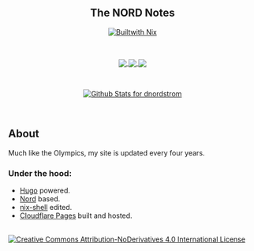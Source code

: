 <h2 align="center">The NORD Notes</h2>

<p align="center">
  <a href="https://builtwithnix.org" title="Built with Nix">
    <img src="https://builtwithnix.org/badge.svg" alt="Builtwith Nix">
  </a>
</p>

<br>

<p align="center">
  <a href="https://github.com/dnordstrom/dnordstrom.github.io/stargazers">
    <img align="center" src="https://img.shields.io/github/stars/dnordstrom/dnordstrom.github.io?colorA=1e1e28&colorB=c9cbff&style=for-the-badge&logo=starship style=for-the-badge">
  </a>
  <a href="https://github.com/dnordstrom/dnordstrom.github.io/issues">
    <img align="center" src="https://img.shields.io/github/issues/dnordstrom/dnordstrom.github.io?colorA=1e1e28&colorB=f7be95&style=for-the-badge">
  </a>
  <a href="https://github.com/dnordstrom/dnordstrom.github.io/contributors">
    <img align="center" src="https://img.shields.io/github/contributors/dnordstrom/dnordstrom.github.io?colorA=1e1e28&colorB=b1e1a6&style=for-the-badge">
  </a>
</p>

<br>

<p align="center">
  <a href="https://github.com/dnordstrom/dnordstrom.github.io/contributors">
    <img src="https://github-readme-stats.vercel.app/api?username=dnordstrom&show_icons=true&bg_color=161320&text_color=D9E0EE&icon_color=DDB6F2&title_color=96CDFB" alt="Github Stats for dnordstrom">
  </a>
</p>

<br>

## About

Much like the Olympics, my site is updated every four years.

### Under the hood:

- [Hugo](https://gohugo.io) powered.
- [Nord](https://www.nordtheme.com) based.
- [nix-shell](https://nixos.org/guides/nix-pills/developing-with-nix-shell.html) edited.
- [Cloudflare Pages](https://pages.cloudflare.com) built and hosted.

<br>

  <a title="Creative Commons Attribution-NoDerivatives 4.0 International License" rel="license" href="http://creativecommons.org/licenses/by-nd/4.0/">
    <img src="https://img.shields.io/static/v1.svg?style=for-the-badge&label=License&message=CC-BY-ND%204.0&logoColor=d9e0ee&colorA=302d41&colorB=c9cbff" alt="Creative Commons Attribution-NoDerivatives 4.0 International License">
  </a>

